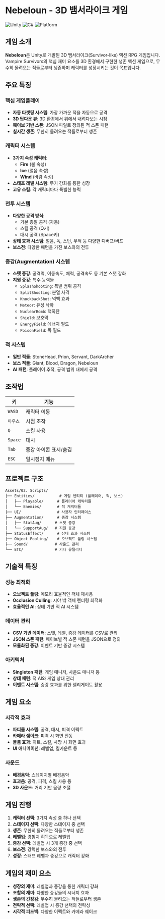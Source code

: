 # Nebeloun - 3D 뱀서라이크 게임

![Unity](https://img.shields.io/badge/Unity-2022.3+-blue.svg)
![C#](https://img.shields.io/badge/C%23-8.0+-green.svg)
![Platform](https://img.shields.io/badge/Platform-Windows-lightgrey.svg)

## 게임 소개

**Nebeloun**은 Unity로 개발된 3D 뱀서라이크(Survivor-like) 액션 RPG 게임입니다. Vampire Survivors의 핵심 재미 요소를 3D 환경에서 구현한 생존 액션 게임으로, 무수히 몰려오는 적들로부터 생존하며 캐릭터를 성장시키는 것이 목표입니다.

## 주요 특징

### 핵심 게임플레이
- **자동 타겟팅 시스템**: 가장 가까운 적을 자동으로 공격
- **3D 탑다운 뷰**: 3D 환경에서 위에서 내려다보는 시점
- **웨이브 기반 스폰**: JSON 파일로 정의된 적 스폰 패턴
- **실시간 생존**: 무한히 몰려오는 적들로부터 생존

### 캐릭터 시스템
- **3가지 속성 캐릭터**:
  - **Fire** (불 속성)
  - **Ice** (얼음 속성)
  - **Wind** (바람 속성)
- **스태프 레벨 시스템**: 무기 강화를 통한 성장
- **고유 스킬**: 각 캐릭터마다 특별한 능력

### 전투 시스템
- **다양한 공격 방식**:
  - 기본 총알 공격 (자동)
  - 스킬 공격 (Q키)
  - 대시 공격 (Space키)
- **상태 효과 시스템**: 얼음, 독, 스턴, 무적 등 다양한 디버프/버프
- **보스전**: 다양한 패턴을 가진 보스와의 전투

### 증강(Augmentation) 시스템
- **스탯 증강**: 공격력, 이동속도, 체력, 공격속도 등 기본 스탯 강화
- **지원 증강**: 특수 능력들
  - `SplashShooting`: 폭발 범위 공격
  - `SplitShooting`: 분열 사격
  - `KnockbackShot`: 넉백 효과
  - `Meteor`: 유성 낙하
  - `NuclearBomb`: 핵폭탄
  - `Shield`: 보호막
  - `EnergyField`: 에너지 필드
  - `PoisonField`: 독 필드

### 적 시스템
- **일반 적들**: StoneHead, Prion, Servant, DarkArcher
- **보스 적들**: Giant, Blood, Dragon, Nebeloun
- **AI 패턴**: 플레이어 추적, 공격 범위 내에서 공격

## 조작법

| 키 | 기능 |
|---|---|
| `WASD` | 캐릭터 이동 |
| `마우스` | 시점 조작 |
| `Q` | 스킬 사용 |
| `Space` | 대시 |
| `Tab` | 증강 아이콘 표시/숨김 |
| `ESC` | 일시정지 메뉴 |

## 프로젝트 구조

```
Assets/02. Scripts/
├── Entities/           # 게임 엔티티 (플레이어, 적, 보스)
│   ├── Playable/      # 플레이어 캐릭터들
│   └── Enemies/       # 적 캐릭터들
├── UI/                # 사용자 인터페이스
├── Augmentation/      # 증강 시스템
│   ├── StatAug/      # 스탯 증강
│   └── SupportAug/   # 지원 증강
├── StatusEffect/      # 상태 효과 시스템
├── Object Pooling/    # 오브젝트 풀링 시스템
├── Sound/            # 사운드 관리
└── ETC/              # 기타 유틸리티
```

## 기술적 특징

### 성능 최적화
- **오브젝트 풀링**: 메모리 효율적인 객체 재사용
- **Occlusion Culling**: 시야 밖 객체 렌더링 최적화
- **효율적인 AI**: 상태 기반 적 AI 시스템

### 데이터 관리
- **CSV 기반 데이터**: 스탯, 레벨, 증강 데이터를 CSV로 관리
- **JSON 스폰 패턴**: 웨이브별 적 스폰 패턴을 JSON으로 정의
- **모듈화된 증강**: 이벤트 기반 증강 시스템

### 아키텍처
- **Singleton 패턴**: 게임 매니저, 사운드 매니저 등
- **상태 패턴**: 적 AI와 게임 상태 관리
- **이벤트 시스템**: 증강 효과를 위한 델리게이트 활용

## 게임 요소

### 시각적 효과
- **파티클 시스템**: 공격, 대시, 피격 이펙트
- **카메라 쉐이크**: 피격 시 화면 진동
- **볼륨 효과**: 히트, 스킬, 사망 시 화면 효과
- **UI 애니메이션**: 레벨업, 킬카운트 등

### 사운드
- **배경음악**: 스테이지별 배경음악
- **효과음**: 공격, 피격, 스킬 사용 등
- **3D 사운드**: 거리 기반 음량 조절

## 게임 진행

1. **캐릭터 선택**: 3가지 속성 중 하나 선택
2. **스테이지 선택**: 다양한 스테이지 중 선택
3. **생존**: 무한히 몰려오는 적들로부터 생존
4. **레벨업**: 경험치 획득으로 레벨업
5. **증강 선택**: 레벨업 시 3개 증강 중 선택
6. **보스전**: 강력한 보스와의 전투
7. **성장**: 스태프 레벨과 증강으로 캐릭터 강화

## 게임의 재미 요소

- **성장의 재미**: 레벨업과 증강을 통한 캐릭터 강화
- **조합의 재미**: 다양한 증강들의 시너지 효과
- **생존의 긴장감**: 무수히 몰려오는 적들로부터 생존
- **전략적 선택**: 레벨업 시 증강 선택의 전략성
- **시각적 피드백**: 다양한 이펙트와 카메라 쉐이크